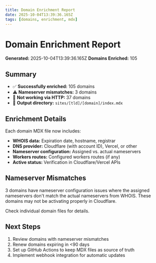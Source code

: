 ```yaml
---
title: Domain Enrichment Report
date: 2025-10-04T13:39:36.165Z
tags: [domains, enrichment, mdx]
---
```


# Domain Enrichment Report

**Generated:** 2025-10-04T13:39:36.165Z
**Domains Enriched:** 105

## Summary

- ✅ **Successfully enriched:** 105 domains
- ⚠️  **Nameserver mismatches:** 3 domains
- 🚨 **Not working via HTTP:** 37 domains
- 📁 **Output directory:** `sites/[tld]/[domain]/index.mdx`

## Enrichment Details

Each domain MDX file now includes:

- **WHOIS data:** Expiration date, hostname, registrar
- **DNS provider:** Cloudflare (with account ID), Vercel, or other
- **Nameserver configuration:** Assigned vs. actual nameservers
- **Workers routes:** Configured workers routes (if any)
- **Active status:** Verification in Cloudflare/Vercel APIs

## Nameserver Mismatches

3 domains have nameserver configuration issues where the assigned nameservers
don't match the actual nameservers from WHOIS. These domains may not be activating properly
in Cloudflare.

Check individual domain files for details.

## Next Steps

1. Review domains with nameserver mismatches
2. Renew domains expiring in <90 days
3. Set up GitHub Actions to keep MDX files as source of truth
4. Implement webhook integration for automatic updates
